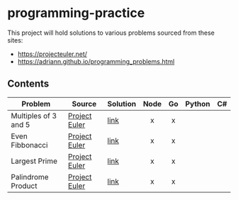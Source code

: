 # programming-practice
This project will hold solutions to various problems sourced from these sites:  
* https://projecteuler.net/  
* https://adriann.github.io/programming_problems.html  

## Contents  
| Problem | Source | Solution | Node | Go | Python | C# |  
|---------|--------|----------|:----:|:--:|:------:|:--:|  
|Multiples of 3 and 5|[Project Euler](https://projecteuler.net/problem=1)| [link](./multiples-of-3-and-5/README.md) | x | x |||
|Even Fibbonacci|[Project Euler](https://projecteuler.net/problem=2)| [link](./even-fibbonacci/README.md) | x | x |
|Largest Prime|[Project Euler](https://projecteuler.net/problem=3)| [link](./largest-prime/README.md) | x | x |||
|Palindrome Product|[Project Euler](https://projecteuler.net/problem=4)| [link](./palindrome-product/README.md) | x | x |||
